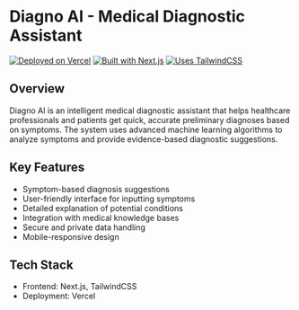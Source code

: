 # Diagno AI - Medical Diagnostic Assistant

[![Deployed on Vercel](https://img.shields.io/badge/Deployed%20on-Vercel-black?style=for-the-badge&logo=vercel)](https://vercel.com/iqboljons-projects-e9000d82/v0-diagnostic-website)
[![Built with Next.js](https://img.shields.io/badge/Built%20with-Next.js-black?style=for-the-badge&logo=next.js)](https://nextjs.org)
[![Uses TailwindCSS](https://img.shields.io/badge/Uses-TailwindCSS-black?style=for-the-badge&logo=tailwindcss)](https://tailwindcss.com)

## Overview

Diagno AI is an intelligent medical diagnostic assistant that helps healthcare professionals and patients get quick, accurate preliminary diagnoses based on symptoms. The system uses advanced machine learning algorithms to analyze symptoms and provide evidence-based diagnostic suggestions.

## Key Features

- Symptom-based diagnosis suggestions
- User-friendly interface for inputting symptoms
- Detailed explanation of potential conditions
- Integration with medical knowledge bases
- Secure and private data handling
- Mobile-responsive design

## Tech Stack

- Frontend: Next.js, TailwindCSS
- Deployment: Vercel
 
